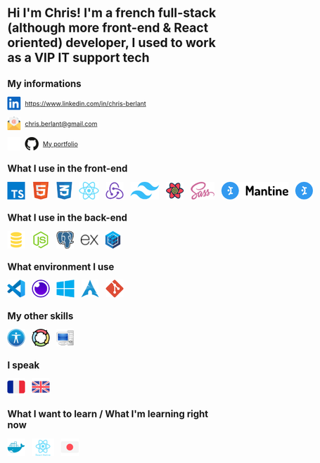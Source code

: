 # Hi I'm Chris! I'm a french full-stack (although more front-end & React oriented) developer, I used to work as a VIP IT support tech

## My informations

<div style="display: flex; flex-direction: column; gap: 16px;">
    <div style="display: flex; align-items: center; gap: 10px;">
        <img src="./img/linkedin-logo.svg" alt="linkedin logo" height="30" />
        <a href= "https://www.linkedin.com/in/chris-berlant">https://www.linkedin.com/in/chris-berlant</a>
    </div>
    <div style="display: flex; align-items: center; gap: 10px;">
        <img src="./img/email-logo.svg" alt="email logo" height="30" />
        <a href="mailto:chris.berlant@gmail.com">chris.berlant@gmail.com</a>
    </div>
    <div style="display: flex; align-items: center; gap: 10px;">
        <img src="./img/github-dark-logo.svg#gh-dark-mode-only" alt="github logo" height="30" />
        <img src="./img/github-light-logo.svg#gh-light-mode-only" alt="github logo" height="30" />
        <a href= "https://chrisberlant.github.io/">My portfolio</a>
    </div>
</div>

## What I use in the front-end

<div style="display: flex; gap: 16px;">
    <img src="./img/typescript-logo.svg" alt="typescript logo" height="40" />
    <img src="./img/html-logo.svg" alt="html logo" height="40" />
    <img src="./img/css-logo.svg" alt="css logo" height="40" />
    <img src="./img/react-logo.svg" alt="react logo" height="40" />
    <img src="./img/redux-logo.svg" alt="redux logo" height="40" />
    <img src="./img/tailwind-logo.svg" alt="tailwind logo" height="40" />
    <img src="./img/tanstack-logo.svg" alt="tanstack react query logo" height="40" />
    <img src="./img/sass-logo.svg" alt="sass logo" height="40" />
    <img src="./img/mantine-light-logo.svg#gh-light-mode-only" alt="mantine logo" height="40" />
    <img src="./img/mantine-dark-logo.svg#gh-dark-mode-only" alt="mantine logo" height="40" />
</div>

## What I use in the back-end

<div style="display: flex; gap: 16px;">
    <img src="./img/sql-logo.svg" alt="sql logo" height="40" />
    <img src="./img/nodejs-logo.svg" alt="node logo" height="40" />
    <img src="./img/postgresql-logo.svg" alt="postgresql logo" height="40" />
    <img src="./img/express-logo.png" alt="express logo" height="40" />
    <img src="./img/sequelize-logo.svg" alt="sequelize logo" height="40" />
</div>

## What environment I use

<div style="display: flex; gap: 16px;">
    <img src="./img/vscode-logo.svg" alt="vscode logo" height="40" />
    <img src="./img/insomnia-logo.svg" alt="insomnia logo" height="40" />
    <img src="./img/windows-logo.svg" alt="windows logo" height="40" />
    <img src="./img/arch-logo.svg" alt="arch linux logo" height="40" />
    <img src="./img/git-logo.svg" alt="git logo" height="40" />
</div>

## My other skills

<div style="display: flex; gap: 16px;">
    <img src="./img/accessibility-logo.svg" alt="accessibility logo" height="40" />
    <img src="./img/agile-logo.png" alt="agile methodology logo" height="40" />
    <img src="./img/it-logo.svg" alt="IT logo" height="40" />
</div>

## I speak

<div style="display: flex; gap: 16px;">
    <img src="./img/french-flag.svg" alt="french flag" height="40" />
    <img src="./img/uk-flag.svg" alt="UK flag" height="40" />
</div>

## What I want to learn / What I'm learning right now

<div style="display: flex; gap: 16px;">
    <img src="./img/docker-logo.svg" alt="docker logo" height="40" />
    <img src="./img/react-native-logo.svg" alt="react native logo" height="40" />
    <img src="./img/japanese-flag.svg" alt="japanese flag" height="40" />

</div>

<!--
Here are some ideas to get you started:

-   🔭 I’m currently working on ...
-   🌱 I’m currently learning ...
-   👯 I’m looking to collaborate on ...
-   🤔 I’m looking for help with ...
-   💬 Ask me about ...
-   📫 How to reach me: ...
-   😄 Pronouns: ...
-   ⚡ Fun fact: ...
-->
